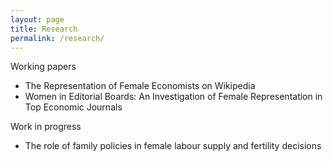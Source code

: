 ```yaml
---
layout: page
title: Research
permalink: /research/
---
```


Working papers
* The Representation of Female Economists on Wikipedia
* Women in Editorial Boards: An Investigation of Female Representation in Top Economic Journals

Work in progress
* The role of family policies in female labour supply and fertility decisions
